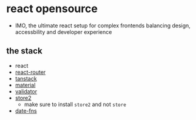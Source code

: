 # react opensource

- IMO, the ultimate react setup for complex frontends balancing design, accessbility and developer experience

## the stack

- react
- [react-router](https://github.com/remix-run/react-router)
- [tanstack](https://github.com/TanStack)
- [material](https://github.com/mui/material-ui)
- [validator](https://github.com/validatorjs/validator.js#validators)
- [store2](https://github.com/nbubna/store)
  - make sure to install `store2` and not `store`
- [date-fns](https://date-fns.org/)
